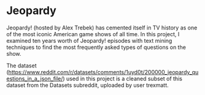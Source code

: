 # Jeopardy

Jeopardy! (hosted by Alex Trebek) has cemented itself in TV history as one of the most iconic American game shows of all time. In this project, I examined ten years worth of Jeopardy! episodes with text mining techniques to find the most frequently asked types of questions on the show.

The dataset (https://www.reddit.com/r/datasets/comments/1uyd0t/200000_jeopardy_questions_in_a_json_file/) used in this project is a cleaned subset of this dataset from the Datasets subreddit, uploaded by user trexmatt.
